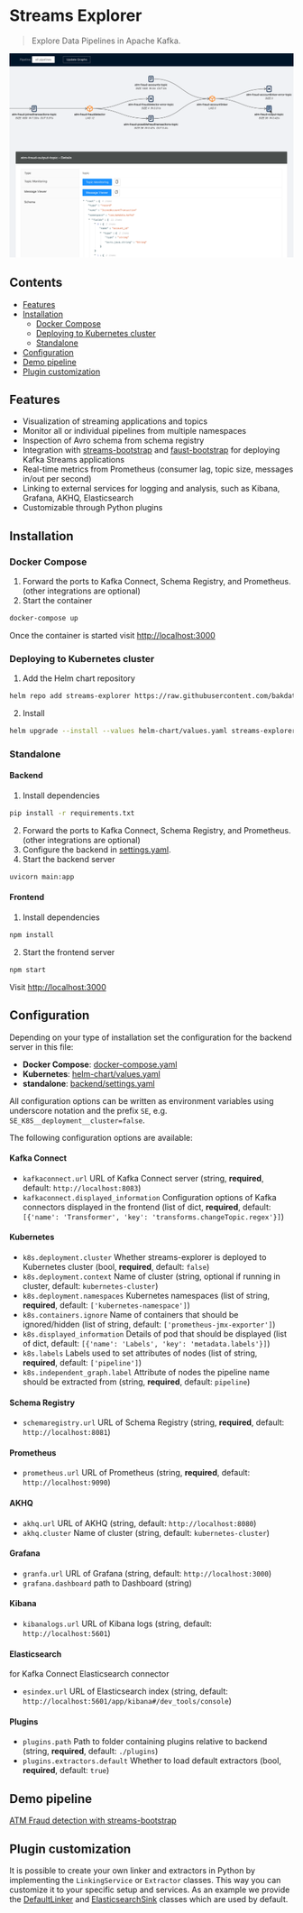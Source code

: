 # Streams Explorer

> Explore Data Pipelines in Apache Kafka.

![streams-explorer](screens/streams-explorer.png)

## Contents

- [Features](#features)
- [Installation](#installation)
  - [Docker Compose](#docker-compose)
  - [Deploying to Kubernetes cluster](#deploying-to-kubernetes-cluster)
  - [Standalone](#standalone)
- [Configuration](#configuration)
- [Demo pipeline](#demo-pipeline)
- [Plugin customization](#plugin-customization)

## Features

- Visualization of streaming applications and topics
- Monitor all or individual pipelines from multiple namespaces
- Inspection of Avro schema from schema registry
- Integration with [streams-bootstrap](https://github.com/bakdata/streams-bootstrap) and [faust-bootstrap](https://github.com/bakdata/faust-bootstrap) for deploying Kafka Streams applications
- Real-time metrics from Prometheus (consumer lag, topic size, messages in/out per second)
- Linking to external services for logging and analysis, such as Kibana, Grafana, AKHQ, Elasticsearch
- Customizable through Python plugins

## Installation

### Docker Compose

1. Forward the ports to Kafka Connect, Schema Registry, and Prometheus. (other integrations are optional)
2. Start the container

```sh
docker-compose up
```

Once the container is started visit <http://localhost:3000>

### Deploying to Kubernetes cluster

1. Add the Helm chart repository

```sh
helm repo add streams-explorer https://raw.githubusercontent.com/bakdata/streams-explorer/master/helm-chart/
```

2. Install

```sh
helm upgrade --install --values helm-chart/values.yaml streams-explorer
```

### Standalone

#### Backend

1. Install dependencies

```sh
pip install -r requirements.txt
```

2. Forward the ports to Kafka Connect, Schema Registry, and Prometheus. (other integrations are optional)
3. Configure the backend in [settings.yaml](backend/settings.yaml).
4. Start the backend server

```sh
uvicorn main:app
```

#### Frontend

1. Install dependencies

```sh
npm install
```

2. Start the frontend server

```sh
npm start
```

Visit <http://localhost:3000>

## Configuration

Depending on your type of installation set the configuration for the backend server in this file:

- **Docker Compose**: [docker-compose.yaml](docker-compose.yaml)
- **Kubernetes**: [helm-chart/values.yaml](helm-chart/values.yaml)
- **standalone**: [backend/settings.yaml](backend/settings.yaml)

All configuration options can be written as environment variables using underscore notation and the prefix `SE`, e.g. `SE_K8S__deployment__cluster=false`.

The following configuration options are available:

#### Kafka Connect

- `kafkaconnect.url` URL of Kafka Connect server (string, **required**, default: `http://localhost:8083`)
- `kafkaconnect.displayed_information` Configuration options of Kafka connectors displayed in the frontend (list of dict, **required**, default: `[{'name': 'Transformer', 'key': 'transforms.changeTopic.regex'}]`)

#### Kubernetes

- `k8s.deployment.cluster` Whether streams-explorer is deployed to Kubernetes cluster (bool, **required**, default: `false`)
- `k8s.deployment.context` Name of cluster (string, optional if running in cluster, default: `kubernetes-cluster`)
- `k8s.deployment.namespaces` Kubernetes namespaces (list of string, **required**, default: `['kubernetes-namespace']`)
- `k8s.containers.ignore` Name of containers that should be ignored/hidden (list of string, default: `['prometheus-jmx-exporter']`)
- `k8s.displayed_information` Details of pod that should be displayed (list of dict, default: `[{'name': 'Labels', 'key': 'metadata.labels'}]`)
- `k8s.labels` Labels used to set attributes of nodes (list of string, **required**, default: `['pipeline']`)
- `k8s.independent_graph.label` Attribute of nodes the pipeline name should be extracted from (string, **required**, default: `pipeline`)

#### Schema Registry

- `schemaregistry.url` URL of Schema Registry (string, **required**, default: `http://localhost:8081`)

#### Prometheus

- `prometheus.url` URL of Prometheus (string, **required**, default: `http://localhost:9090`)

#### AKHQ

- `akhq.url` URL of AKHQ (string, default: `http://localhost:8080`)
- `akhq.cluster` Name of cluster (string, default: `kubernetes-cluster`)

#### Grafana

- `granfa.url` URL of Grafana (string, default: `http://localhost:3000`)
- `grafana.dashboard` path to Dashboard (string)

#### Kibana

- `kibanalogs.url` URL of Kibana logs (string, default: `http://localhost:5601`)

#### Elasticsearch

for Kafka Connect Elasticsearch connector
- `esindex.url` URL of Elasticsearch index (string, default: `http://localhost:5601/app/kibana#/dev_tools/console`)

#### Plugins

- `plugins.path` Path to folder containing plugins relative to backend (string, **required**, default: `./plugins`)
- `plugins.extractors.default` Whether to load default extractors (bool, **required**, default: `true`)

## Demo pipeline

[ATM Fraud detection with streams-bootstrap](https://github.com/bakdata/streams-explorer/blob/main/demo-atm-fraud/README.md)

## Plugin customization

It is possible to create your own linker and extractors in Python by implementing the `LinkingService` or `Extractor` classes. This way you can customize it to your specific setup and services. As an example we provide the [DefaultLinker](https://github.com/bakdata/streams-explorer/blob/main/backend/streams_explorer/defaultlinker.py) and [ElasticsearchSink](https://github.com/bakdata/streams-explorer/blob/main/backend/streams_explorer/core/extractor/default/elasticsearch_sink.py) classes which are used by default.

